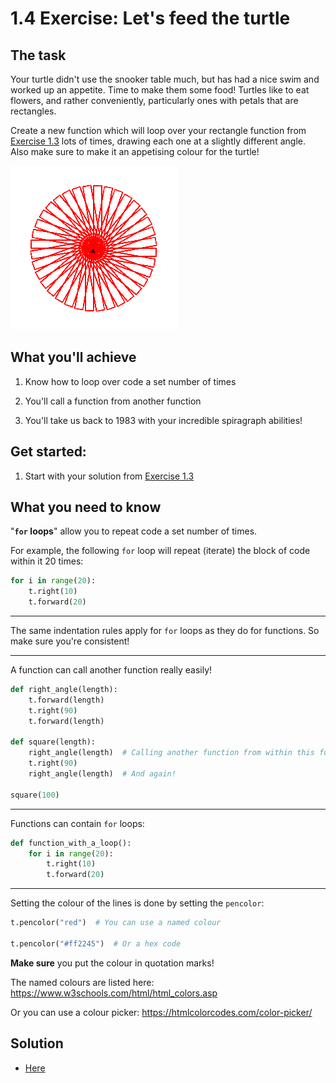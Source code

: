 # 1.4 Exercise: Let's feed the turtle

## The task

Your turtle didn't use the snooker table much, but has had a nice swim and worked up an
appetite. Time to make them some food! Turtles like to eat flowers, and rather
conveniently, particularly ones with petals that are rectangles.

Create a new function which will loop over your rectangle function from [Exercise
1.3](1.3-exercise.md) lots of times, drawing each one at a slightly different angle.
Also make sure to make it an appetising colour for the turtle!

![A flower](1.4-flower.png?raw=true)


## What you'll achieve

1) Know how to loop over code a set number of times

2) You'll call a function from another function

3) You'll take us back to 1983 with your incredible spiragraph abilities!


## Get started:

1) Start with your solution from [Exercise 1.3](1.3-exercise.md)


## What you need to know

"**`for` loops**" allow you to repeat code a set number of times.

For example, the following `for` loop will repeat (iterate) the block of code within it
20 times:

```python
for i in range(20):
    t.right(10)
    t.forward(20)
```

---

The same indentation rules apply for `for` loops as they do for functions. So make sure
you're consistent!

---

A function can call another function really easily!

```python
def right_angle(length):
    t.forward(length)
    t.right(90)
    t.forward(length)

def square(length):
    right_angle(length)  # Calling another function from within this function!
    t.right(90)
    right_angle(length)  # And again!

square(100)
```

---

Functions can contain `for` loops:

```python
def function_with_a_loop():
    for i in range(20):
        t.right(10)
        t.forward(20)
```

---

Setting the colour of the lines is done by setting the `pencolor`:

```python
t.pencolor("red")  # You can use a named colour

t.pencolor("#ff2245")  # Or a hex code
```

**Make sure** you put the colour in quotation marks!

The named colours are listed here: https://www.w3schools.com/html/html_colors.asp

Or you can use a colour picker: https://htmlcolorcodes.com/color-picker/


## Solution

* [Here](1.4-solution.md)
